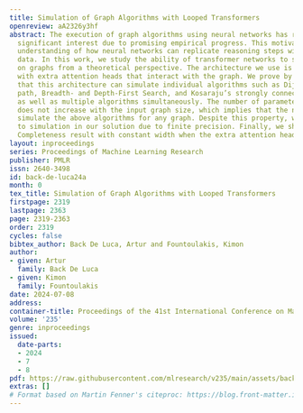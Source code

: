 ```yaml
---
title: Simulation of Graph Algorithms with Looped Transformers
openreview: aA2326y3hf
abstract: The execution of graph algorithms using neural networks has recently attracted
  significant interest due to promising empirical progress. This motivates further
  understanding of how neural networks can replicate reasoning steps with relational
  data. In this work, we study the ability of transformer networks to simulate algorithms
  on graphs from a theoretical perspective. The architecture we use is a looped transformer
  with extra attention heads that interact with the graph. We prove by construction
  that this architecture can simulate individual algorithms such as Dijkstra’s shortest
  path, Breadth- and Depth-First Search, and Kosaraju’s strongly connected components,
  as well as multiple algorithms simultaneously. The number of parameters in the networks
  does not increase with the input graph size, which implies that the networks can
  simulate the above algorithms for any graph. Despite this property, we show a limit
  to simulation in our solution due to finite precision. Finally, we show a Turing
  Completeness result with constant width when the extra attention heads are utilized.
layout: inproceedings
series: Proceedings of Machine Learning Research
publisher: PMLR
issn: 2640-3498
id: back-de-luca24a
month: 0
tex_title: Simulation of Graph Algorithms with Looped Transformers
firstpage: 2319
lastpage: 2363
page: 2319-2363
order: 2319
cycles: false
bibtex_author: Back De Luca, Artur and Fountoulakis, Kimon
author:
- given: Artur
  family: Back De Luca
- given: Kimon
  family: Fountoulakis
date: 2024-07-08
address:
container-title: Proceedings of the 41st International Conference on Machine Learning
volume: '235'
genre: inproceedings
issued:
  date-parts:
  - 2024
  - 7
  - 8
pdf: https://raw.githubusercontent.com/mlresearch/v235/main/assets/back-de-luca24a/back-de-luca24a.pdf
extras: []
# Format based on Martin Fenner's citeproc: https://blog.front-matter.io/posts/citeproc-yaml-for-bibliographies/
---
```

